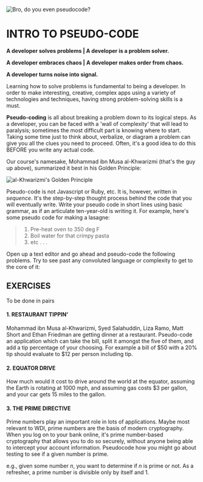 ![Bro, do you even pseudocode?](https://imgflip.com/i/yofap?herp=1454701297635)


# INTRO TO PSEUDO-CODE

**A developer solves problems | A developer is a problem solver.**

**A developer embraces chaos | A developer makes order from chaos.**

**A developer turns noise into signal.**

Learning how to solve problems is fundamental to being a developer. In order to make interesting, creative, complex apps using a variety of technologies and techniques, having strong problem-solving skills is a must.

**Pseudo-coding** is all about breaking a problem down to its logical steps. As a developer, you can be faced with a 'wall of complexity' that will lead to paralysis; sometimes the most difficult part is knowing where to start. Taking some time just to think about, verbalize, or diagram a problem can give you all the clues you need to proceed. Often, it's a good idea to do this BEFORE you write any actual code.

Our course's namesake, Mohammad ibn Musa al-Khwarizmi (that's the guy up above), summarized it best in his Golden Principle:

![al-Khwarizmi's Golden Principle](http://image.slidesharecdn.com/iclecture6-160111193341/95/architecture-algorithm-definition-5-638.jpg?cb=1452540950)

Pseudo-code is not Javascript or Ruby, etc. It is, however, written in *sequence*. It's the step-by-step thought process behind the code that you will eventually write. Write your pseudo code in short lines using basic grammar, as if an articulate ten-year-old is writing it. For example, here's some pseudo code for making a lasagne:

> 1. Pre-heat oven to 350 deg F
> 2. Boil water for that crimpy pasta
> 3. etc . . .

Open up a text editor and go ahead and pseudo-code the following problems. Try to see past any convoluted language or complexity to get to the core of it:

## EXERCISES
To be done in pairs

#### 1. RESTAURANT TIPPIN'

Mohammad ibn Musa al-Khwarizmi, Syed Salahuddin, Liza Ramo, Matt Short and Ethan Friedman are getting dinner at a restaurant. Pseudo-code an application which can take the bill, split it amongst the five of them, and add a tip percentage of your choosing. For example a bill of $50 with a 20% tip should evaluate to $12 per person including tip.


#### 2. EQUATOR DRIVE

How much would it cost to drive around the world at the equator, assuming the Earth is rotating at 1000 mph, and assuming gas costs $3 per gallon, and your car gets 15 miles to the gallon.

#### 3. THE PRIME DIRECTIVE

Prime numbers play an important role in lots of applications. Maybe most relevant to WDI, prime numbers are the basis of modern cryptography. When you log on to your bank online, it's prime number-based cryptography that allows you to do so securely, without anyone being able to intercept your account information. Pseudocode how you might go about testing to see if a given number is prime.

e.g., given some number *n*, you want to determine if *n* is prime or not. As a refresher, a prime number is divisible only by itself and 1.
